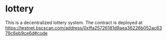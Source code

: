 # lottery
This is a decentralized lottery system. The contract is deployed at https://testnet.bscscan.com/address/0xffa25726181d9aea36226b052ac6379c6eb9ce6d#code
